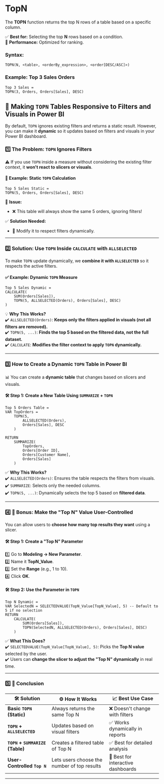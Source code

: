 # TopN
The **TOPN** function returns the top N rows of a table based on a specific column.

✅ **Best for:** Selecting the top **N** rows based on a condition.  
🚀 **Performance:** Optimized for ranking.

### **Syntax:**
```DAX
TOPN(N, <table>, <orderBy_expression>, <order[DESC/ASC]>)
```

### **Example: Top 3 Sales Orders**
```DAX
Top 3 Sales =
TOPN(3, Orders, Orders[Sales], DESC)
```

## **🔹 Making `TOPN` Tables Responsive to Filters and Visuals in Power BI**  

By default, `TOPN` ignores existing filters and returns a static result. However, you can make it **dynamic** so it updates based on filters and visuals in your Power BI dashboard.  

### **1️⃣ The Problem: `TOPN` Ignores Filters**  
⚠️ If you use `TOPN` inside a measure without considering the existing filter context, it **won't react to slicers or visuals**.  

#### **📌 Example: Static `TOPN` Calculation**  
```DAX
Top 5 Sales Static = 
TOPN(5, Orders, Orders[Sales], DESC)
```
🔴 **Issue:**  
- ❌ This table will always show the same 5 orders, ignoring filters!  

✅ **Solution Needed:**  
- 🔄 Modify it to respect filters dynamically.  

---

### **2️⃣ Solution: Use `TOPN` Inside `CALCULATE` with `ALLSELECTED`**  
To make `TOPN` update dynamically, we **combine it with `ALLSELECTED`** so it respects the active filters.  

#### **✅ Example: Dynamic `TOPN` Measure**  
```DAX
Top 5 Sales Dynamic = 
CALCULATE(
    SUM(Orders[Sales]), 
    TOPN(5, ALLSELECTED(Orders), Orders[Sales], DESC)
)
```
💡 **Why This Works?**  
✔️ `ALLSELECTED(Orders)`: **Keeps only the filters applied in visuals (not all filters are removed).**  
✔️ `TOPN(5, ...)`: **Finds the top 5 based on the filtered data, not the full dataset.**  
✔️ `CALCULATE`: **Modifies the filter context to apply `TOPN` dynamically.**  

---

### **3️⃣ How to Create a Dynamic `TOPN` Table in Power BI**  
📊 You can create a **dynamic table** that changes based on slicers and visuals.  

#### **🛠️ Step 1: Create a New Table Using `SUMMARIZE` + `TOPN`**  
```DAX
Top 5 Orders Table = 
VAR TopOrders = 
    TOPN(5, 
        ALLSELECTED(Orders), 
        Orders[Sales], DESC
    )

RETURN
    SUMMARIZE(
        TopOrders, 
        Orders[Order ID], 
        Orders[Customer Name], 
        Orders[Sales]
    )
```
✅ **Why This Works?**  
✔️ `ALLSELECTED(Orders)`: Ensures the table respects the filters from visuals.  
✔️ `SUMMARIZE`: Selects only the needed columns.  
✔️ `TOPN(5, ...)`: Dynamically selects the top 5 based on **filtered data**.  

---

### **4️⃣ 🚀 Bonus: Make the "Top N" Value User-Controlled**  
You can allow users to **choose how many top results they want** using a slicer.  

#### **🛠️ Step 1: Create a "Top N" Parameter**  
1️⃣ Go to **Modeling → New Parameter**.  
2️⃣ Name it **TopN_Value**.  
3️⃣ Set the **Range** (e.g., 1 to 10).  
4️⃣ Click **OK**.  

#### **🛠️ Step 2: Use the Parameter in `TOPN`**  
```DAX
Top N Dynamic = 
VAR SelectedN = SELECTEDVALUE(TopN_Value[TopN_Value], 5) -- Default to 5 if no selection
RETURN
    CALCULATE(
        SUM(Orders[Sales]), 
        TOPN(SelectedN, ALLSELECTED(Orders), Orders[Sales], DESC)
    )
```
✅ **What This Does?**  
✔️ `SELECTEDVALUE(TopN_Value[TopN_Value], 5)`: Picks the **Top N value** selected by the user.  
✔️ Users can **change the slicer to adjust the "Top N" dynamically** in real time.  

---

### **5️⃣ 🎯 Conclusion**  

| **🛠️ Solution** | **⚙️ How It Works** | **📈 Best Use Case** |
|-------------|----------------|-----------------|
| **Basic `TOPN` (Static)** | Always returns the same Top N | ❌ Doesn't change with filters |
| **`TOPN` + `ALLSELECTED`** | Updates based on visual filters | ✅ Works dynamically in reports |
| **`TOPN` + `SUMMARIZE` (Table)** | Creates a filtered table of Top N | ✅ Best for detailed analysis |
| **User-Controlled `Top N`** | Lets users choose the number of top results | 🚀 Best for interactive dashboards |

---
